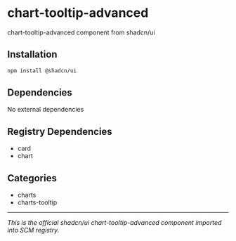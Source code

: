 # chart-tooltip-advanced

chart-tooltip-advanced component from shadcn/ui

## Installation

```bash
npm install @shadcn/ui
```

## Dependencies

No external dependencies

## Registry Dependencies

- card
- chart

## Categories

- charts
- charts-tooltip

---

*This is the official shadcn/ui chart-tooltip-advanced component imported into SCM registry.*
